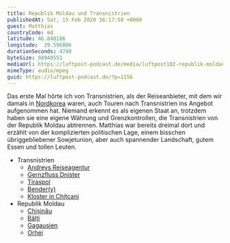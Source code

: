 ```yaml
---
title: Republik Moldau und Transnistrien
publishedAt: Sat, 15 Feb 2020 16:17:58 +0000
guest: Matthias
countryCode: md
latitude: 46.848186
longitude:  29.596806
durationSeconds: 4740
byteSize: 94940551
mediaUrl: https://luftpost-podcast.de/media/luftpost102-republik-moldau-transnistrien.mp3
mimeType: audio/mpeg
guid: https://luftpost-podcast.de/?p=1156
---
```


Das erste Mal hörte ich von Transnistrien, als der Reiseanbieter, mit dem wir damals in [Nordkorea](https://luftpost-podcast.de/nordkorea1/) waren, auch Touren nach Transnistrien ins Angebot aufgenommen hat. Niemand erkennt es als eigenen Staat an, trotzdem haben sie eine eigene Währung und Grenzkontrollen, die Transnistrien von der Republik Moldau abtrennen. Matthias war bereits dreimal dort und erzählt von der komplizierten politischen Lage, einem bisschen übriggebliebener Sowjetunion, aber auch spannender Landschaft, gutem Essen und tollen Leuten. 
* Transnistrien  
   * [Andreys Reiseagentur](https://transnistria-tour.com/en/)  
   * [Gernzfluss Dnister](https://de.wikipedia.org/wiki/Dnister)  
   * [Tiraspol](https://de.wikipedia.org/wiki/Tiraspol)  
   * [Bender(y)](https://de.wikipedia.org/wiki/Bender%5F%28Stadt%29%29)  
   * [Kloster in Chițcani](https://de.wikipedia.org/wiki/Chi%C8%9Bcani%5F%28Dnister%29%29)
* Republik Moldau  
   * [Chișinău](https://de.wikipedia.org/wiki/Chi%C8%99in%C4%83u)  
   * [Bălți](https://de.wikipedia.org/wiki/B%C4%83l%C8%9Bi)  
   * [Gagausien](https://de.wikipedia.org/wiki/Gagausien)  
   * [Orhei](https://de.wikipedia.org/wiki/Orhei)
